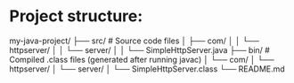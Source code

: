
# Project structure: 
my-java-project/
├── src/               # Source code files
│   ├── com/
│   │   └── httpserver/
│   │       └── server/
│   │           └── SimpleHttpServer.java
├── bin/               # Compiled .class files (generated after running javac)
│   └── com/
│       └── httpserver/
│           └── server/
│               └── SimpleHttpServer.class
└── README.md
